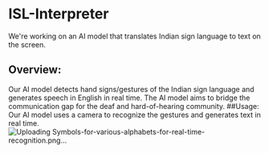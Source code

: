 # ISL-Interpreter
We're working on an AI model that translates Indian sign language to text on the screen.
## Overview:
Our AI model detects hand signs/gestures of the Indian sign language and generates speech in English in real time.
The AI model aims to bridge the communication gap for the deaf and hard-of-hearing community.
##Usage:
Our AI model uses a camera to recognize the gestures and generates text in real time.
![Uploading Symbols-for-various-alphabets-for-real-time-recognition.png…]()
